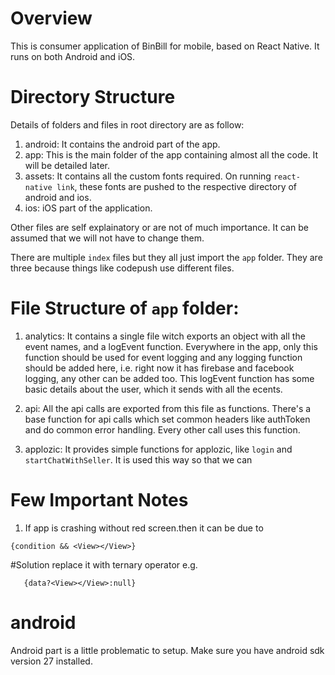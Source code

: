 # Overview

This is consumer application of BinBill for mobile, based on React Native. It runs on both Android and iOS.

# Directory Structure

Details of folders and files in root directory are as follow:

1. android: It contains the android part of the app.
2. app: This is the main folder of the app containing almost all the code. It will be detailed later.
3. assets: It contains all the custom fonts required. On running `react-native link`, these fonts are pushed to the respective directory of android and ios.
4. ios: iOS part of the application.

Other files are self explainatory or are not of much importance. It can be assumed that we will not have to change them.

There are multiple `index` files but they all just import the `app` folder. They are three because things like codepush use different files.

# File Structure of `app` folder:

1. analytics: It contains a single file witch exports an object with all the event names, and a logEvent function. Everywhere in the app, only this function should be used for event logging and any logging function should be added here, i.e. right now it has firebase and facebook logging, any other can be added too. This logEvent function has some basic details about the user, which it sends with all the ecents.

2. api: All the api calls are exported from this file as functions. There's a base function for api calls which set common headers like authToken and do common error handling. Every other call uses this function.

3. applozic: It provides simple functions for applozic, like `login` and `startChatWithSeller`. It is used this way so that we can

# Few Important Notes

1. If app is crashing without red screen.then it can be due to

```
{condition && <View></View>}
```

#Solution
replace it with ternary operator e.g.

```
   {data?<View></View>:null}
```

# android

Android part is a little problematic to setup. Make sure you have android sdk version 27 installed.
